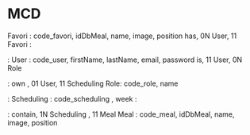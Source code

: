 # MCD 

Favori : code_favori, idDbMeal, name, image, position
has, 0N User, 11 Favori
:

:
User : code_user, firstName, lastName, email, password
is, 11 User, 0N Role

:
own , 01 User, 11 Scheduling
Role: code_role, name

:
Scheduling  : code_scheduling , week
:

:
contain, 1N Scheduling , 11 Meal
Meal : code_meal, idDbMeal, name, image, position

